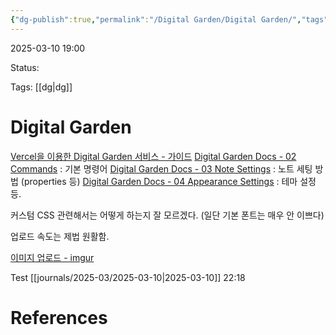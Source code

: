 ```yaml
---
{"dg-publish":true,"permalink":"/Digital Garden/Digital Garden/","tags":["gardenEntry"],"noteIcon":1}
---
```


2025-03-10 19:00

Status: 

Tags: [[dg\|dg]] 

# Digital Garden
[Vercel을 이용한 Digital Garden 서비스 - 가이드](https://anpigon.vercel.app/%F0%9F%A7%B0%20%EC%83%9D%EC%82%B0%EC%84%B1%20%EB%8F%84%EA%B5%AC/%EC%98%B5%EC%8B%9C%EB%94%94%EC%96%B8%20Obsidian/%ED%94%8C%EB%9F%AC%EA%B7%B8%EC%9D%B8/%EC%98%B5%EC%8B%9C%EB%94%94%EC%96%B8%20%EB%94%94%EC%A7%80%ED%84%B8%20%EA%B0%80%EB%93%A0%20%ED%94%8C%EB%9F%AC%EA%B7%B8%EC%9D%B8/01%20%EC%8B%9C%EC%9E%91%ED%95%98%EA%B8%B0/) 
[Digital Garden Docs - 02 Commands](https://dg-docs.ole.dev/getting-started/02-commands/) : 기본 명령어
[Digital Garden Docs - 03 Note Settings](https://dg-docs.ole.dev/getting-started/03-note-settings/) : 노트 세팅 방법 (properties 등)
[Digital Garden Docs - 04 Appearance Settings](https://dg-docs.ole.dev/getting-started/04-appearance-settings/) : 테마 설정 등.

커스텀 CSS 관련해서는 어떻게 하는지 잘 모르겠다. (일단 기본 폰트는 매우 안 이쁘다)

업로드 속도는 제법 원활함.

[이미지 업로드 - imgur](https://imgur.com/user/Fruhlingwels/posts) 

Test [[journals/2025-03/2025-03-10\|2025-03-10]] 22:18
# References